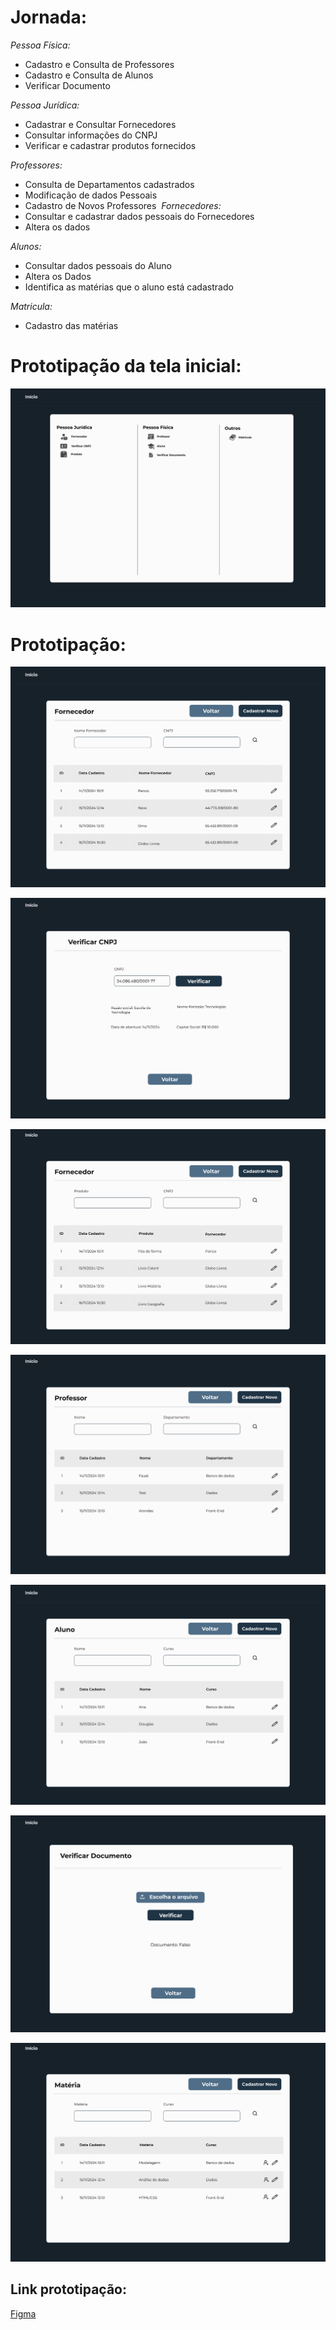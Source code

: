 # Jornada:

*Pessoa Física:*
- Cadastro e Consulta de Professores
- Cadastro e Consulta de Alunos
- Verificar Documento

*Pessoa Jurídica:* ​
- Cadastrar e Consultar Fornecedores
- Consultar informações do CNPJ
- Verificar e cadastrar produtos fornecidos

*Professores:*
- Consulta de Departamentos cadastrados
- Modificação de dados Pessoais
- Cadastro de Novos Professores
 ​
*Fornecedores:* ​
- Consultar e cadastrar dados pessoais do Fornecedores
- Altera os dados

*Alunos:*
- Consultar dados pessoais do Aluno
- Altera os Dados
- Identifica as matérias que o aluno está cadastrado

*Matricula:*

- Cadastro das matérias 

# Prototipação da tela inicial:

![Prototipação-baixo-nível-Home](Documentação/Prototipação/home.PNG)

# Prototipação:

![Prototipação-baixo-nível-Home](Documentação/Prototipação/cadastro-fornecedor.PNG)



![Prototipação-baixo-nível-Home](Documentação/Prototipação/verificar-cnpj.PNG)



![Prototipação-baixo-nível-Home](Documentação/Prototipação/cadastrar-produto.PNG)



![Prototipação-baixo-nível-Home](Documentação/Prototipação/cadastrar-professor.PNG)



![Prototipação-baixo-nível-Home](Documentação/Prototipação/cadastrar-aluno.PNG)



![Prototipação-baixo-nível-Home](Documentação/Prototipação/verificar-documento.PNG)



![Prototipação-baixo-nível-Home](Documentação/Prototipação/verificar-matricula.PNG)


## Link prototipação: 
[Figma](https://www.figma.com/design/RKzQXyTxSzX6q9LCPgE6vK/PI?node-id=0-1&t=mhex3V4tjRp2cRx0-1)
